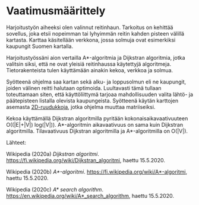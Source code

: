 # Vaatimusmäärittely

Harjoitustyön aiheeksi olen valinnut reitinhaun. Tarkoitus on kehittää sovellus, joka etsii nopeimman tai lyhyimmän reitin kahden pisteen välillä kartasta. Karttaa käsitellään verkkona, jossa solmuja ovat esimerkiksi kaupungit Suomen kartalla.

Harjoitustyössäni aion vertailla A*-algoritmia ja Dijkstran algoritmia, jotka valitsin siksi, että ne ovat yleisiä reitinhaussa käytettyjä algoritmeja. Tietorakenteista tulen käyttämään ainakin kekoa, verkkoa ja solmua.

Syötteenä ohjelma saa kartan sekä alku- ja loppusolmun eli ne kaupungit, joiden välinen reitti halutaan optimoida. Luultavasti tämä tullaan toteuttamaan siten, että käyttöliittymä tarjoaa mahdollisuuden valita lähtö- ja päätepisteen listalla olevista kaupungeista. Syötteenä käytän karttojen asemasta [2D-ruudukkoja](https://movingai.com/benchmarks/street/index.html), jotka ohjelma muuttaa matriiseiksi.

Kekoa käyttämällä Dijkstran algoritmilla pyritään kokonaisaikavaativuuteen O((|E|+|V|) log(|V|)). A*-algoritmin aikavaativuus on sama kuin Dijkstran algoritmilla. Tilavaativuus Dijkstran algoritmilla ja A*-algoritmilla on O(|V|).




Lähteet:

Wikipedia (2020a) _Dijkstran algoritmi_. <https://fi.wikipedia.org/wiki/Dijkstran_algoritmi>, haettu 15.5.2020.

Wikipedia (2020b) _A*-algoritmi_. <https://fi.wikipedia.org/wiki/A*-algoritmi>, haettu 15.5.2020.

Wikipedia (2020c) _A* search algorithm_. <https://en.wikipedia.org/wiki/A*_search_algorithm>, haettu 15.5.2020.
